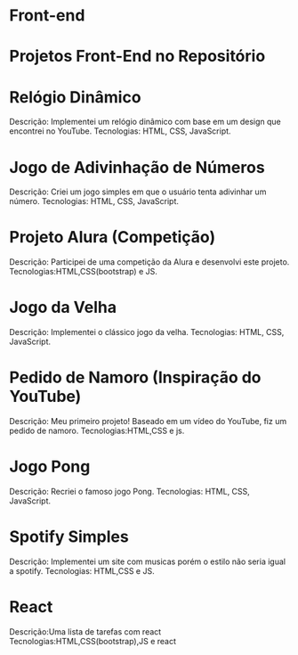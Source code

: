 # Front-end
# Projetos Front-End no Repositório
# Relógio Dinâmico
Descrição: Implementei um relógio dinâmico com base em um design que encontrei no YouTube.
Tecnologias: HTML, CSS, JavaScript.

# Jogo de Adivinhação de Números
Descrição: Criei um jogo simples em que o usuário tenta adivinhar um número.
Tecnologias: HTML, CSS, JavaScript.

# Projeto Alura (Competição)
Descrição: Participei de uma competição da Alura e desenvolvi este projeto.
Tecnologias:HTML,CSS(bootstrap) e JS.

# Jogo da Velha
Descrição: Implementei o clássico jogo da velha.
Tecnologias: HTML, CSS, JavaScript.

# Pedido de Namoro (Inspiração do YouTube)
Descrição: Meu primeiro projeto! Baseado em um vídeo do YouTube, fiz um pedido de namoro.
Tecnologias:HTML,CSS e js.

# Jogo Pong
Descrição: Recriei o famoso jogo Pong.
Tecnologias: HTML, CSS, JavaScript.

# Spotify Simples
Descrição: Implementei um site com musicas porém o estilo não seria igual a spotify.
Tecnologias: HTML,CSS e JS.

# React
Descrição:Uma lista de tarefas com react 
Tecnologias:HTML,CSS(bootstrap),JS e react
